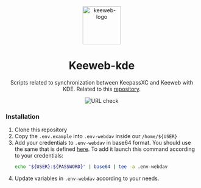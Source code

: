 <div align="center">

<img src="https://encrypted-tbn0.gstatic.com/images?q=tbn:ANd9GcSC-6DV_8BqR4hW5pHjuHwhhDPydavVltUBQxB84o3vQilrzSgkcLyxfjP2-vwPkmOUXKk&usqp=CAU" alt="keeweb-logo" width="100" height="100">

# Keeweb-kde

Scripts related to synchronization between KeepassXC and Keeweb with KDE.
Related to this [repository](https://github.com/GridexX/keeweb).

![URL check](https://github.com/GridexX/keeweb-kde/actions/workflows/url_health_check.yml/badge.svg)
</div>

### Installation
1. Clone this repository
1. Copy the `.env.example` into `.env-webdav` inside our `/home/${USER}` 
1. Add your credentials to `.env-webdav` in base64 format. You should use the same that is defined [here](https://github.com/GridexX/keeweb#installation). To add it launch this command according to your credentials:
   ```bash
   echo "${USER}:${PASSWORD}" | base64 | tee -a .env-webdav
    ```
1. Update variables in `.env-webdav` according to your needs.